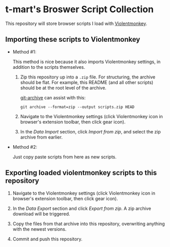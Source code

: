 # t-mart's Broswer Script Collection

This repository will store browser scripts I load with
[Violentmonkey](https://violentmonkey.github.io/).

## Importing these scripts to Violentmonkey

- Method #1:

  This method is nice because it also imports Violentmonkey settings, in addition to the scripts
  themselves.

  1. Zip this repository up into a `.zip` file. For structuring, the archive should be flat. For
     example, this README (and all other scripts) should be at the root level of the archive.

     [git-archive](https://git-scm.com/docs/git-archive) can assist with this:

     ```shell
     git archive --format=zip --output scripts.zip HEAD
     ```

  2. Navigate to the Violentmonkey settings (click Violentmonkey icon in browser's extension
     toolbar, then click gear icon).

  3. In the _Data Import_ section, click _Import from zip_, and select the zip archive from earlier.

- Method #2:

  Just copy paste scripts from here as new scripts.

## Exporting loaded violentmonkey scripts to this repository

1. Navigate to the Violentmonkey settings (click Violentmonkey icon in browser's extension toolbar,
   then click gear icon).

2. In the _Data Export_ section and click _Export from zip_. A zip archive download will be
   triggered.

3. Copy the files from that archive into this repository, overwriting anything with the newest
   versions.

4. Commit and push this repository.
